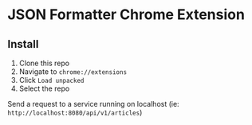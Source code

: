 # JSON Formatter Chrome Extension

## Install

1. Clone this repo
2. Navigate to `chrome://extensions`
3. Click `Load unpacked`
4. Select the repo

Send a request to a service running on localhost (ie: `http://localhost:8080/api/v1/articles`)
